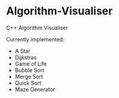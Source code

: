 # Algorithm-Visualiser
C++ Algorithm Visualiser

Currently implemented:
- A Star
- Dijkstras
- Game of Life
- Bubble Sort
- Merge Sort
- Quick Sort
- Maze Generator
